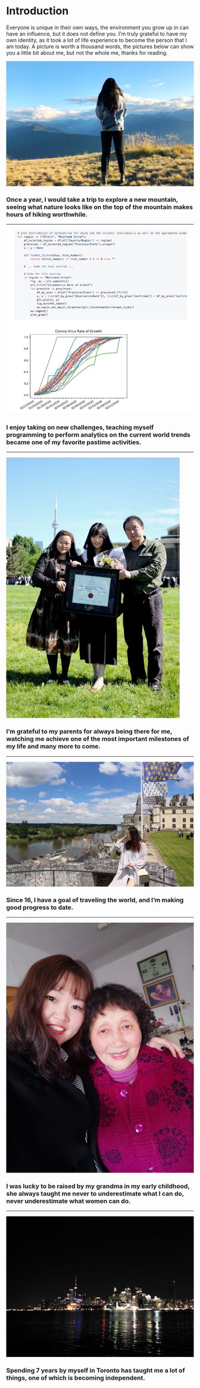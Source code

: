 # Introduction
Everyone is unique in their own ways, the environment you grow up in can have an influence, but it does not define you. I’m truly grateful to have my own identity, as it took a lot of life experience to become the person that I am today. A picture is worth a thousand words, the pictures below can show you a little bit about me, but not the whole me, thanks for reading.

![](imgs/1.JPG)
### Once a year, I would take a trip to explore a new mountain, seeing what nature looks like on the top of the mountain makes hours of hiking worthwhile.
---
![](imgs/2.png)
### I enjoy taking on new challenges, teaching myself programming to perform analytics on the current world trends became one of my favorite pastime activities.
---
![](imgs/3.jpg)
### I’m grateful to my parents for always being there for me, watching me achieve one of the most important milestones of my life and many more to come.
---
![](imgs/4.JPG)
### Since 16, I have a goal of traveling the world, and I’m making good progress to date.
---
![](imgs/5.JPG)
### I was lucky to be raised by my grandma in my early childhood, she always taught me never to underestimate what I can do, never underestimate what women can do.
---
![](imgs/6.JPG)
### Spending 7 years by myself in Toronto has taught me a lot of things, one of which is becoming independent.

<script>
document.querySelector(".container-lg").removeChild(document.querySelector(".container-lg").children[0])
</script>
<style>

img{
    max-height:700px;
    height:auto;
    width:auto;
}
</style>
<!--stackedit_data:
eyJoaXN0b3J5IjpbLTE0NTUzOTMwNTQsNDk4OTkxMzE1LC04NT
g0NDk4MTYsLTcyMjkwNjI5OSwtNTMwNDgxODAyLDE4OTg3MTU5
MCwtMjA0NjM2MDQ4NSw5ODE0NjEzNDgsLTE5NDY3MTc1NDUsLT
EyOTQxNjU3OTVdfQ==
-->